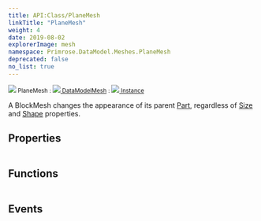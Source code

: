 ```yaml
---
title: API:Class/PlaneMesh
linkTitle: "PlaneMesh"
weight: 4
date: 2019-08-02
explorerImage: mesh
namespace: Primrose.DataModel.Meshes.PlaneMesh
deprecated: false
no_list: true
---
```

<small class="inheritance">
<span class="" href="/docs/api-reference/Class/PlaneMesh"><img src="/icons/silk/mesh.png"/>&nbsp;PlaneMesh</span>&nbsp;:&nbsp;<a class="" href="/docs/api-reference/Class/DataModelMesh"><img src="/icons/silk/mesh.png"/>&nbsp;DataModelMesh</a>&nbsp;:&nbsp;<a class="" href="/docs/api-reference/Class/Instance"><img src="/icons/silk/default.png"/>&nbsp;Instance</a></small>
<p class="summary">

A BlockMesh changes the appearance of its parent <a href="/docs/api-reference/Class/Part/" >Part</a>, regardless of <a href="/docs/api-reference/Class/Part/Size" >Size</a> and
<a href="/docs/api-reference/Class/Part/Shape" >Shape</a> properties.

</p>
 
## Properties
 
<table class="studiohide">
<tbody>
</tbody>
</table>
 
## Functions
 
<table class="studiohide">
<tbody>
</tbody>
</table>
 
## Events
 
<table class="studiohide">
<tbody>
</tbody>
</table>
<b>
</b>
<div class="inheritors">
<ul class="root">
</ul>
</div>
